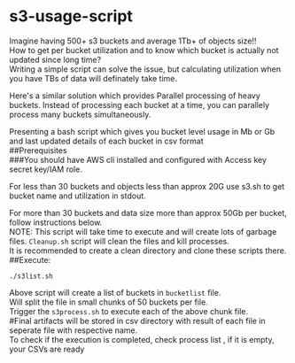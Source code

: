 # s3-usage-script
Imagine having 500+ s3 buckets and average 1Tb+ of objects size!!  
How to get per bucket utilization and to know which bucket is actually not updated since long time?  
Writing a simple script can solve the issue, but calculating utilization when you have TBs of data will definately take time. 

Here's a similar solution which provides Parallel processing of heavy buckets. Instead of processing each bucket at a time, you can parallely process many buckets simultaneously.  

Presenting a bash script which gives you bucket level usage in Mb or Gb and last updated details of each bucket in csv format  
##Prerequisites  
###You should have AWS cli installed and configured with Access key secret key/IAM role.  

For less than 30 buckets and objects less than approx 20G use s3.sh to get bucket name and utilization in stdout.  

For more than 30 buckets and data size more than approx 50Gb per bucket, follow instructions below.  
NOTE: This script will take time to execute and will create lots of garbage files.  `Cleanup.sh` script will clean the files and kill processes.   
It is recommended to create a clean directory and clone these scripts there.   
##Execute:  
```
./s3list.sh
```
Above script will create a list of buckets in `bucketlist` file.  
Will split the file in small chunks of 50 buckets per file.   
Trigger the `s3process.sh` to execute each of the above chunk file.   
#Final artifacts will be stored in csv directory with result of each file in seperate file with respective name.   
To check if the execution is completed, check process list , if it is empty, your CSVs are ready   
